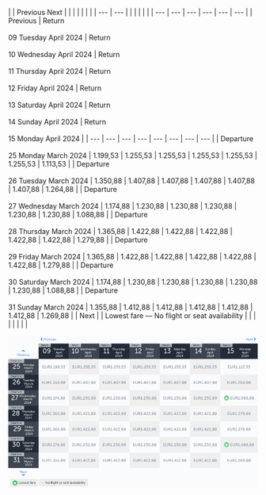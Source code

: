 |     | Previous Next |     |     |     |     |     |     |
| --- | --- |     |     |     |     |     |     | --- | --- | --- | --- | --- | --- |
| Previous | Return<br><br>09 Tuesday April 2024 | Return<br><br>10 Wednesday April 2024 | Return<br><br>11 Thursday April 2024 | Return<br><br>12 Friday April 2024 | Return<br><br>13 Saturday April 2024 | Return<br><br>14 Sunday April 2024 | Return<br><br>15 Monday April 2024 |
| --- | --- | --- | --- | --- | --- | --- | --- |
| Departure<br><br>25 Monday March 2024 | 1.199,53 | 1.255,53 | 1.255,53 | 1.255,53 | 1.255,53 | 1.255,53 | 1.113,53 |
| Departure<br><br>26 Tuesday March 2024 | 1.350,88 | 1.407,88 | 1.407,88 | 1.407,88 | 1.407,88 | 1.407,88 | 1.264,88 |
| Departure<br><br>27 Wednesday March 2024 | 1.174,88 | 1.230,88 | 1.230,88 | 1.230,88 | 1.230,88 | 1.230,88 | 1.088,88 |
| Departure<br><br>28 Thursday March 2024 | 1.365,88 | 1.422,88 | 1.422,88 | 1.422,88 | 1.422,88 | 1.422,88 | 1.279,88 |
| Departure<br><br>29 Friday March 2024 | 1.365,88 | 1.422,88 | 1.422,88 | 1.422,88 | 1.422,88 | 1.422,88 | 1.279,88 |
| Departure<br><br>30 Saturday March 2024 | 1.174,88 | 1.230,88 | 1.230,88 | 1.230,88 | 1.230,88 | 1.230,88 | 1.088,88 |
| Departure<br><br>31 Sunday March 2024 | 1.355,88 | 1.412,88 | 1.412,88 | 1.412,88 | 1.412,88 | 1.412,88 | 1.269,88 |
| Next |
| Lowest fare — No flight or seat availability |     |     |     |     |     |     |     |

![](turkish-airlines.png)